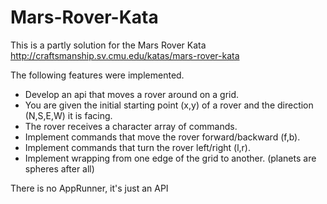 Mars-Rover-Kata
===============
This is a partly solution for the Mars Rover Kata
http://craftsmanship.sv.cmu.edu/katas/mars-rover-kata

The following features were implemented. 

* Develop an api that moves a rover around on a grid.
* You are given the initial starting point (x,y) of a rover and the direction (N,S,E,W) it is facing.
* The rover receives a character array of commands.
* Implement commands that move the rover forward/backward (f,b).
* Implement commands that turn the rover left/right (l,r).
* Implement wrapping from one edge of the grid to another. (planets are spheres after all)

There is no AppRunner, it's just an API
